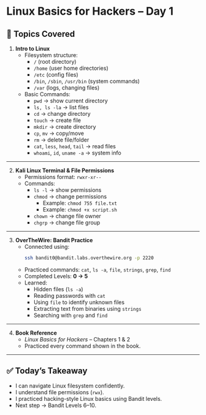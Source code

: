 # Linux Basics for Hackers – Day 1

## 📌 Topics Covered
1. **Intro to Linux**
   - Filesystem structure:
     - `/` (root directory)
     - `/home` (user home directories)
     - `/etc` (config files)
     - `/bin`, `/sbin`, `/usr/bin` (system commands)
     - `/var` (logs, changing files)
   - Basic Commands:
     - `pwd` → show current directory
     - `ls, ls -la` → list files
     - `cd` → change directory
     - `touch` → create file
     - `mkdir` → create directory
     - `cp`, `mv` → copy/move
     - `rm` → delete file/folder
     - `cat`, `less`, `head`, `tail` → read files
     - `whoami`, `id`, `uname -a` → system info

---

2. **Kali Linux Terminal & File Permissions**
   - Permissions format: `rwxr-xr--`
   - Commands:
     - `ls -l` → show permissions
     - `chmod` → change permissions
       - Example: `chmod 755 file.txt`
       - Example: `chmod +x script.sh`
     - `chown` → change file owner
     - `chgrp` → change file group

---

3. **OverTheWire: Bandit Practice**
   - Connected using:
     ```bash
     ssh bandit0@bandit.labs.overthewire.org -p 2220
     ```
   - Practiced commands: `cat`, `ls -a`, `file`, `strings`, `grep`, `find`
   - Completed Levels: **0 → 5**
   - Learned:
     - Hidden files (`ls -a`)
     - Reading passwords with `cat`
     - Using `file` to identify unknown files
     - Extracting text from binaries using `strings`
     - Searching with `grep` and `find`

---

4. **Book Reference**
   - *Linux Basics for Hackers* – Chapters 1 & 2
   - Practiced every command shown in the book.

---

## ✅ Today’s Takeaway
- I can navigate Linux filesystem confidently.  
- I understand file permissions (`rwx`).  
- I practiced hacking-style Linux basics using Bandit levels.  
- Next step → Bandit Levels 6–10.
